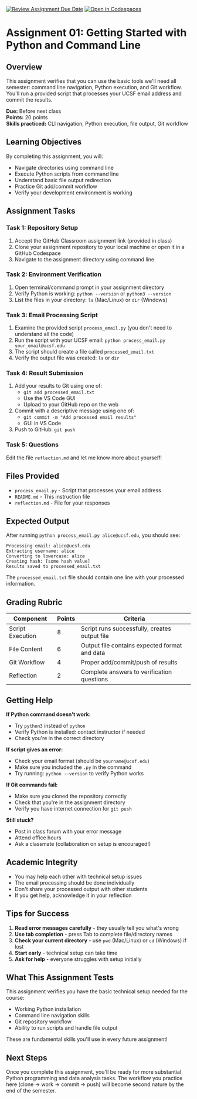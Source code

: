 [![Review Assignment Due Date](https://classroom.github.com/assets/deadline-readme-button-22041afd0340ce965d47ae6ef1cefeee28c7c493a6346c4f15d667ab976d596c.svg)](https://classroom.github.com/a/icjG3z9c)
[![Open in Codespaces](https://classroom.github.com/assets/launch-codespace-2972f46106e565e64193e422d61a12cf1da4916b45550586e14ef0a7c637dd04.svg)](https://classroom.github.com/open-in-codespaces?assignment_repo_id=20557136)
# Assignment 01: Getting Started with Python and Command Line

## Overview
This assignment verifies that you can use the basic tools we'll need all semester: command line navigation, Python execution, and Git workflow. You'll run a provided script that processes your UCSF email address and commit the results.

**Due:** Before next class  
**Points:** 20 points  
**Skills practiced:** CLI navigation, Python execution, file output, Git workflow

## Learning Objectives
By completing this assignment, you will:
- Navigate directories using command line
- Execute Python scripts from command line  
- Understand basic file output redirection
- Practice Git add/commit workflow
- Verify your development environment is working

## Assignment Tasks

### Task 1: Repository Setup
1. Accept the GitHub Classroom assignment link (provided in class)
2. Clone your assignment repository to your local machine or open it in a GitHub Codespace
3. Navigate to the assignment directory using command line

### Task 2: Environment Verification  
1. Open terminal/command prompt in your assignment directory
2. Verify Python is working: `python --version` or `python3 --version`
3. List the files in your directory: `ls` (Mac/Linux) or `dir` (Windows)

### Task 3: Email Processing Script
1. Examine the provided script `process_email.py` (you don't need to understand all the code)
2. Run the script with your UCSF email: `python process_email.py your_email@ucsf.edu`
3. The script should create a file called `processed_email.txt`
4. Verify the output file was created: `ls` or `dir`

### Task 4: Result Submission
1. Add your results to Git using one of:
    - `git add processed_email.txt` 
    - Use the VS Code GUI
    - Upload to your GitHub repo on the web
2. Commit with a descriptive message using one of: 
    - `git commit -m "Add processed email results"`
    - GUI in VS Code  
3. Push to GitHub: `git push` 

### Task 5:  Questions
Edit the file `reflection.md` and let me know more about yourself!

## Files Provided
- `process_email.py` - Script that processes your email address
- `README.md` - This instruction file  
- `reflection.md` - File for your responses

## Expected Output
After running `python process_email.py alice@ucsf.edu`, you should see:
```
Processing email: alice@ucsf.edu
Extracting username: alice
Converting to lowercase: alice  
Creating hash: [some hash value]
Results saved to processed_email.txt
```

The `processed_email.txt` file should contain one line with your processed information.

## Grading Rubric

| Component | Points | Criteria |
|-----------|--------|----------|
| Script Execution | 8 | Script runs successfully, creates output file |
| File Content | 6 | Output file contains expected format and data |
| Git Workflow | 4 | Proper add/commit/push of results |
| Reflection | 2 | Complete answers to verification questions |

## Getting Help

**If Python command doesn't work:**
- Try `python3` instead of `python`
- Verify Python is installed: contact instructor if needed
- Check you're in the correct directory

**If script gives an error:**
- Check your email format (should be `yourname@ucsf.edu`)
- Make sure you included the `.py` in the command
- Try running: `python --version` to verify Python works

**If Git commands fail:**
- Make sure you cloned the repository correctly
- Check that you're in the assignment directory
- Verify you have internet connection for `git push`

**Still stuck?**
- Post in class forum with your error message
- Attend office hours
- Ask a classmate (collaboration on setup is encouraged!)

## Academic Integrity
- You may help each other with technical setup issues
- The email processing should be done individually
- Don't share your processed output with other students
- If you get help, acknowledge it in your reflection

## Tips for Success
1. **Read error messages carefully** - they usually tell you what's wrong
2. **Use tab completion** - press Tab to complete file/directory names  
3. **Check your current directory** - use `pwd` (Mac/Linux) or `cd` (Windows) if lost
4. **Start early** - technical setup can take time
5. **Ask for help** - everyone struggles with setup initially

## What This Assignment Tests
This assignment verifies you have the basic technical setup needed for the course:
- Working Python installation
- Command line navigation skills
- Git repository workflow
- Ability to run scripts and handle file output

These are fundamental skills you'll use in every future assignment!

## Next Steps
Once you complete this assignment, you'll be ready for more substantial Python programming and data analysis tasks. The workflow you practice here (clone → work → commit → push) will become second nature by the end of the semester.